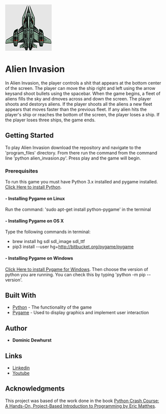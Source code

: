 ![](/images/ship_big.bmp?raw=True "Alien Invasion")
# Alien Invasion

In Alien Invasion, the player controls a shit that appears at the bottom center of the screen. The player can move the ship right and left using the arrow keysand 
shoot bullets using the spacebar. When the game begins, a fleet of aliens fills the sky and dmoves across and down the screen. The player shoots and destorys aliens. 
If the player shoots all the aliens a new fleet appears that moves faster than the previous fleet. If any alien hits the player's ship or reaches the bottom of the 
screen, the player loses a ship. If the player loses three ships, the game ends.

## Getting Started

To play Alien Invasion download the repository and navigate to the 'program_files' directory. From there run the command from the command line 'python alien_invasion.py'. Press play and the game will begin.

### Prerequisites

To run this game you must have Python 3.x installed and pygame installed. [Click Here to install Python](https://www.python.org/ftp/python/3.6.1/python-3.6.1.exe).

#### - Installing Pygame on Linux 

Run the command: 'sudo apt-get install python-pygame' in the terminal

#### - Installing Pygame on OS X

Type the following commands in terminal:
* brew install hg sdl sdl_image sdl_ttf
* pip3 install --user hg+http://bitbucket.org/pygame/pygame

#### - Installing Pygame on Windows

[Click Here to install Pygame for Windows](https://bitbucket.org/pygame/pygame/downloads/). Then choose the version of python you are running. You can check this by typing 'python -m pip --version'.

## Built With
* [Python](https://www.python.org/) - The functionality of the game
* [Pygame](https://www.pygame.org/news) - Used to display graphics and implement user interaction

## Author

* **Dominic Dewhurst**

## Links
* [Linkedin](https://www.linkedin.com/in/dominic-dewhurst-b1a971129)
* [Youtube](https://www.youtube.com/channel/UCPrj3XZlY39YiaHc6yaodLg)

## Acknowledgments

This project was based of the work done in the book [Python Crash Course: A Hands-On, Project-Based Introduction to Programming by Eric Matthes](https://www.amazon.com/Python-Crash-Course-Hands-Project-Based/dp/1593276036/ref=sr_1_1?ie=UTF8&qid=1499567328&sr=8-1&keywords=python+crash+course).
